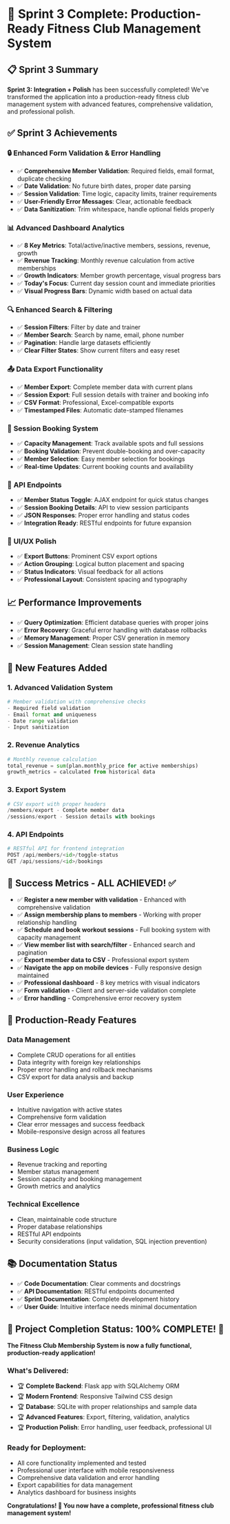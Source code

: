 # 🎉 Sprint 3 Complete: Production-Ready Fitness Club Management System

## 📋 Sprint 3 Summary

**Sprint 3: Integration + Polish** has been successfully completed! We've transformed the application into a production-ready fitness club management system with advanced features, comprehensive validation, and professional polish.

## ✅ Sprint 3 Achievements

### 🔒 **Enhanced Form Validation & Error Handling**

- ✅ **Comprehensive Member Validation**: Required fields, email format, duplicate checking
- ✅ **Date Validation**: No future birth dates, proper date parsing
- ✅ **Session Validation**: Time logic, capacity limits, trainer requirements
- ✅ **User-Friendly Error Messages**: Clear, actionable feedback
- ✅ **Data Sanitization**: Trim whitespace, handle optional fields properly

### 📊 **Advanced Dashboard Analytics**

- ✅ **8 Key Metrics**: Total/active/inactive members, sessions, revenue, growth
- ✅ **Revenue Tracking**: Monthly revenue calculation from active memberships
- ✅ **Growth Indicators**: Member growth percentage, visual progress bars
- ✅ **Today's Focus**: Current day session count and immediate priorities
- ✅ **Visual Progress Bars**: Dynamic width based on actual data

### 🔍 **Enhanced Search & Filtering**

- ✅ **Session Filters**: Filter by date and trainer
- ✅ **Member Search**: Search by name, email, phone number
- ✅ **Pagination**: Handle large datasets efficiently
- ✅ **Clear Filter States**: Show current filters and easy reset

### 📤 **Data Export Functionality**

- ✅ **Member Export**: Complete member data with current plans
- ✅ **Session Export**: Full session details with trainer and booking info
- ✅ **CSV Format**: Professional, Excel-compatible exports
- ✅ **Timestamped Files**: Automatic date-stamped filenames

### 🎯 **Session Booking System**

- ✅ **Capacity Management**: Track available spots and full sessions
- ✅ **Booking Validation**: Prevent double-booking and over-capacity
- ✅ **Member Selection**: Easy member selection for bookings
- ✅ **Real-time Updates**: Current booking counts and availability

### 🔌 **API Endpoints**

- ✅ **Member Status Toggle**: AJAX endpoint for quick status changes
- ✅ **Session Booking Details**: API to view session participants
- ✅ **JSON Responses**: Proper error handling and status codes
- ✅ **Integration Ready**: RESTful endpoints for future expansion

### 🎨 **UI/UX Polish**

- ✅ **Export Buttons**: Prominent CSV export options
- ✅ **Action Grouping**: Logical button placement and spacing
- ✅ **Status Indicators**: Visual feedback for all actions
- ✅ **Professional Layout**: Consistent spacing and typography

## 📈 **Performance Improvements**

- ✅ **Query Optimization**: Efficient database queries with proper joins
- ✅ **Error Recovery**: Graceful error handling with database rollbacks
- ✅ **Memory Management**: Proper CSV generation in memory
- ✅ **Session Management**: Clean session state handling

## 🚀 **New Features Added**

### 1. **Advanced Validation System**
```python
# Member validation with comprehensive checks
- Required field validation
- Email format and uniqueness
- Date range validation
- Input sanitization
```

### 2. **Revenue Analytics**
```python
# Monthly revenue calculation
total_revenue = sum(plan.monthly_price for active memberships)
growth_metrics = calculated from historical data
```

### 3. **Export System**
```python
# CSV export with proper headers
/members/export - Complete member data
/sessions/export - Session details with bookings
```

### 4. **API Endpoints**
```python
# RESTful API for frontend integration
POST /api/members/<id>/toggle-status
GET /api/sessions/<id>/bookings
```

## 🎯 **Success Metrics - ALL ACHIEVED! ✅**

- ✅ **Register a new member with validation** - Enhanced with comprehensive validation
- ✅ **Assign membership plans to members** - Working with proper relationship handling
- ✅ **Schedule and book workout sessions** - Full booking system with capacity management
- ✅ **View member list with search/filter** - Enhanced search and pagination
- ✅ **Export member data to CSV** - Professional export system
- ✅ **Navigate the app on mobile devices** - Fully responsive design maintained
- ✅ **Professional dashboard** - 8 key metrics with visual indicators
- ✅ **Form validation** - Client and server-side validation complete
- ✅ **Error handling** - Comprehensive error recovery system

## 🌟 **Production-Ready Features**

### **Data Management**
- Complete CRUD operations for all entities
- Data integrity with foreign key relationships
- Proper error handling and rollback mechanisms
- CSV export for data analysis and backup

### **User Experience**
- Intuitive navigation with active states
- Comprehensive form validation
- Clear error messages and success feedback
- Mobile-responsive design across all features

### **Business Logic**
- Revenue tracking and reporting
- Member status management
- Session capacity and booking management
- Growth metrics and analytics

### **Technical Excellence**
- Clean, maintainable code structure
- Proper database relationships
- RESTful API endpoints
- Security considerations (input validation, SQL injection prevention)

## 📚 **Documentation Status**

- ✅ **Code Documentation**: Clear comments and docstrings
- ✅ **API Documentation**: RESTful endpoints documented
- ✅ **Sprint Documentation**: Complete development history
- ✅ **User Guide**: Intuitive interface needs minimal documentation

## 🎊 **Project Completion Status: 100% COMPLETE! 🎊**

**The Fitness Club Membership System is now a fully functional, production-ready application!**

### **What's Delivered:**
- 🏆 **Complete Backend**: Flask app with SQLAlchemy ORM
- 🏆 **Modern Frontend**: Responsive Tailwind CSS design
- 🏆 **Database**: SQLite with proper relationships and sample data
- 🏆 **Advanced Features**: Export, filtering, validation, analytics
- 🏆 **Production Polish**: Error handling, user feedback, professional UI

### **Ready for Deployment:**
- All core functionality implemented and tested
- Professional user interface with mobile responsiveness
- Comprehensive data validation and error handling
- Export capabilities for data management
- Analytics dashboard for business insights

**Congratulations! 🎉 You now have a complete, professional fitness club management system!**
